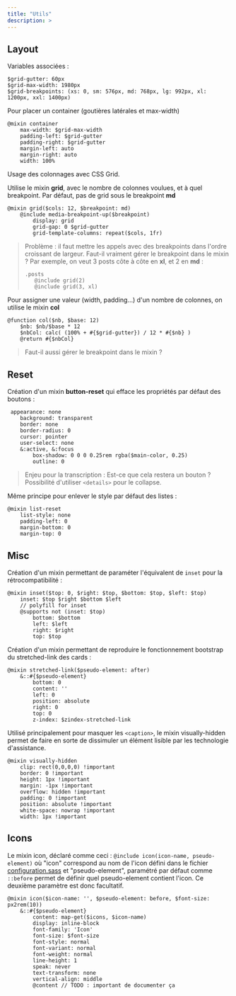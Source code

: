 ```yaml
---
title: "Utils"
description: >
---
```


## Layout

Variables associées : 

```(sass)
$grid-gutter: 60px
$grid-max-width: 1980px
$grid-breakpoints: (xs: 0, sm: 576px, md: 768px, lg: 992px, xl: 1200px, xxl: 1400px)
```

Pour placer un container (goutières latérales et max-width)

```(sass)
@mixin container
    max-width: $grid-max-width
    padding-left: $grid-gutter
    padding-right: $grid-gutter
    margin-left: auto
    margin-right: auto
    width: 100%
```


Usage des colonnages avec CSS Grid.

Utilise le mixin **grid**, avec le nombre de colonnes voulues, et à quel breakpoint. Par défaut, pas de grid sous le breakpoint **md**

```(sass)
@mixin grid($cols: 12, $breakpoint: md)
    @include media-breakpoint-up($breakpoint)
        display: grid
        grid-gap: 0 $grid-gutter
        grid-template-columns: repeat($cols, 1fr)
```

> Problème : il faut mettre les appels avec des breakpoints dans l'ordre croissant de largeur. 
> Faut-il vraiment gérer le breakpoint dans le mixin ?
> Par exemple, on veut 3 posts côte à côte en **xl**, et 2 en **md** :
> ```
> .posts
>    @include grid(2)
>    @include grid(3, xl)
> ```


Pour assigner une valeur (width, padding...) d'un nombre de colonnes, on utilise le mixin **col**

```(sass)
@function col($nb, $base: 12)
    $nb: $nb/$base * 12
    $nbCol: calc( (100% + #{$grid-gutter}) / 12 * #{$nb} )
    @return #{$nbCol}
```

> Faut-il aussi gérer le breakpoint dans le mixin ?

## Reset

Création d'un mixin **button-reset** qui efface les propriétés par défaut des boutons :

```(sass)
 appearance: none
    background: transparent
    border: none
    border-radius: 0
    cursor: pointer
    user-select: none
    &:active, &:focus
        box-shadow: 0 0 0 0.25rem rgba($main-color, 0.25)
        outline: 0
```

> Enjeu pour la transcription : Est-ce que cela restera un bouton ? Possibilité d'utiliser ```<details>``` pour le collapse.

Même principe pour enlever le style par défaut des listes :

```(sass)
@mixin list-reset
    list-style: none
    padding-left: 0
    margin-bottom: 0
    margin-top: 0
```

## Misc

Création d'un mixin permettant de paraméter l'équivalent de ```inset``` pour la rétrocompatibilité :

```(sass)
@mixin inset($top: 0, $right: $top, $bottom: $top, $left: $top)
    inset: $top $right $bottom $left
    // polyfill for inset
    @supports not (inset: $top)
        bottom: $bottom
        left: $left
        right: $right
        top: $top
```

Création d'un mixin permettant de reproduire le fonctionnement bootstrap du stretched-link des cards :

```(sass)
@mixin stretched-link($pseudo-element: after)
    &::#{$pseudo-element}
        bottom: 0
        content: ''
        left: 0
        position: absolute
        right: 0
        top: 0
        z-index: $zindex-stretched-link
```

Utilisé principalement pour masquer les ```<caption>```, le mixin visually-hidden permet de faire en sorte de dissimuler un élément lisible par les technologie d'assistance.

```(sass)
@mixin visually-hidden
    clip: rect(0,0,0,0) !important
    border: 0 !important
    height: 1px !important
    margin: -1px !important
    overflow: hidden !important
    padding: 0 !important
    position: absolute !important
    white-space: nowrap !important
    width: 1px !important
```

## Icons

Le mixin icon, déclaré comme ceci : ```@include icon(icon-name, pseudo-element)``` où "icon" correspond au nom de l'icon défini dans le fichier [configuration.sass](/docs/theme/theme-aaa/configuration/#icons) et "pseudo-element", paramétré par défaut comme ```::before``` permet de définir quel pseudo-element contient l'icon. Ce deuxième paramètre est donc facultatif.

```(sass)
@mixin icon($icon-name: '', $pseudo-element: before, $font-size: px2rem(10))
    &::#{$pseudo-element}
        content: map-get($icons, $icon-name)
        display: inline-block
        font-family: 'Icon'
        font-size: $font-size
        font-style: normal
        font-variant: normal
        font-weight: normal
        line-height: 1
        speak: never
        text-transform: none
        vertical-align: middle
        @content // TODO : important de documenter ça
```